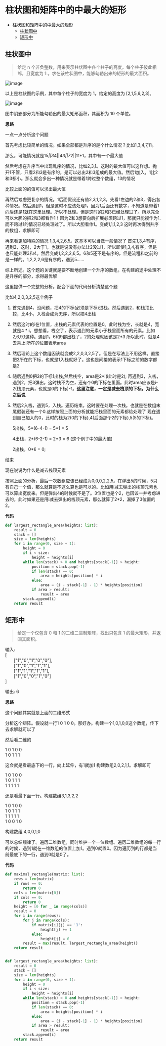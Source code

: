 # 柱状图和矩阵中的中最大的矩形

- [柱状图和矩阵中的中最大的矩形](#柱状图和矩阵中的中最大的矩形)
    - [柱状图中](#柱状图中)
    - [矩形中](#矩形中)

## 柱状图中
> 给定 n 个非负整数，用来表示柱状图中各个柱子的高度。每个柱子彼此相邻，且宽度为 1 。求在该柱状图中，能够勾勒出来的矩形的最大面积。

![image](https://leetcode-cn.com/static/images/problemset/histogram.png)

以上是柱状图的示例，其中每个柱子的宽度为 1，给定的高度为 [2,1,5,6,2,3]。

![image](https://leetcode-cn.com/static/images/problemset/histogram_area.png)

图中阴影部分为所能勾勒出的最大矩形面积，其面积为 10 个单位。

**思路**

一点一点分析这个问题

首先考虑比较简单的情况。如果全部都是升序的是个什么情况？比如1,3,4,7,11。

那么，可能情况就是1*5||3*4||4*3||7*2||11*1，其中有一个最大值

然后考虑在升序当中出现乱序的情况，比如2,3,1。这时的最大值可以这样想。抛开1不管，只看2和3是有序的，是可以必出2和3组成的最大值。然后1加入，1比2和3都小。那么就会多出一种情况就是带着1跨过整个数组，13的情况

比较上面的的值可以求出最大值

再然后考虑更复杂的情况，1后面假设还有值2,3,1,2,3。先看1左边的2和3，得出各种情况。然后遇到1，但是这时不应该处理1，因为1后面还有数字，不知道是带着1向后还是1就在这里处理。所以不处理。但是这时的2和3已经处理过了。所以完全可以大胆的把2和3都看作1！因为2和3想要向后扩展必须跨过1，那就只能视作为1.而不跨过1的情况已经处理过了。所以大胆看作1。变成1,1,1,2,3 这时再次得到升序的数组，求解即可

再来看更加特殊的情况 1,3,4,2,6,5。这基本可以当做一般情况了
首先1,3,4有序，遇到2，这时，2大于1，也就是说没有办法让2没过1，所以即使1,3,4,有序，但是也只能处理3和4。然后变成1,2,2,2,6,5。6和5还不是有序的。但是流程和之前的是一样的。1,2,2,2,6是有序的，遇到5......

综上所述。这个题的关键就是要不断地创建一个升序的数组。在构建的途中处理不是升序的部分，求得最优解

这里提供一个完整的分析，配合下面的代码分析清楚这个题

比如4,2,0,3,2,5这个例子

1. 首先遇到4，没问题，把4的下标(必须是下标)进栈。然后遇到2，和栈顶比较，比4小，入栈会成为无序，所以把4出栈

2. 然后这时的i在1位置，出栈的元素代表的位置是0。此时栈为空，长就是4，宽就是4 * i。想想看，栈空了，表示遇到的元素小于栈里面所有的元素。比如2,6,9,1这种。遇到1，6和9都出栈了，2的处理就因该是2*3
所以此时，就是4去乘上i所在的位置表示area

3. 然后理论上这个数组因该就变成2,2,0,3,2,5了。但是在写法上不用这样。直接把2所在的下标，也就是1入栈就好了。这也是间接的表示1下标之前的数字都是2

4. 随后遇到0把2的下标1出栈,然后栈空，area是2*i(i此时是2);
再遇到3，入栈，遇到2，把3弹出，这时栈不为空，还有个0的下标在里面。此时area应该是i-2(栈顶元素，也就是0的下标)-1。**这里注意，一定是减去栈顶的下标。为什么之后说**

5. 然后2入栈，遇到5，入栈。遍历结束。这时要在处理一次栈。也就是在数组末尾假装还有一个0.这样按照上面的分析就能把栈里面的元素都给处理了
现在遇到自己加入的0，此时的栈为2(0的下标),4(后面那个2的下标),5(5的下标)。

    5出栈，5*(6-4-1) = 5*1 = 5

    4出栈，2*(6-2-1) = 2*3 = 6   (这个例子中的最大值)

    2出栈，0*6 = 0;

结束

现在说说为什么是减去栈顶元素

按照上面的分析，最后一次数组应该已经成为0,0,0,2,2,5。在弹出5的时候，5只有自己一个值，那么就算是不这么算也是可以的。比如用i减去弹出的栈顶元素也可以算出宽度来。但是弹出4的时候就不是了。3位置也是个2，也因该一并考虑进去的，此时如果还是用i减去弹出的栈顶元素，那么就算了2*2，漏掉了3位置的2，
     

**代码**
```python
def largest_rectangle_area(heights: list):
    result = 0
    stack = []
    size = len(heights)
    for i in range(0, size + 1):
        height = 0
        if i < size:
            height = heights[i]
        while len(stack) > 0 and heights[stack[-1]] > height:
            position = stack.pop(-1)
            if len(stack) == 0:
                area = heights[position] * i
            else:
                area = (i - stack[-1] - 1) * heights[position]
            if area > result:
                result = area
        stack.append(i)
    return result
```

## 矩形中

> 给定一个仅包含 0 和 1 的二维二进制矩阵，找出只包含 1 的最大矩形，并返回其面积。

输入:  
[  
&emsp;&emsp;["1","0","1","0","0"],  
&emsp;&emsp;["1","0","1","1","1"],  
&emsp;&emsp;["1","1","1","1","1"],  
&emsp;&emsp;["1","0","0","1","0"]  
]

输出: 6

**思路**


这个问题其实就是上面的二维形式

分析这个矩阵。假设就一行1 0 1 0 0。那好办。构建一个1,0,1,0,0这个数组，传下去求解就可以了

然后看二维的  

1 0 1 0 0  
1 0 1 1 1

这会就是看最底下的一行，向上延伸，有1就加1
构建数组2,0,2,1,1。求解即可

1 0 1 0 0  
1 0 1 1 1  
1 1 1 1 1  

还是看最下面一行。构建数组3,1,3,2,2

1 0 1 0 0  
1 0 1 1 1  
1 1 1 1 1  
1 0 0 1 0  

构建数组 4,0,0,1,0

可以总结规律了。遍历二维数组，同时维护一个一位数组。遍历二维数组的每一行的时候，遇到1就在一维数组的位置上加1。遇到0就置0。因为遍历到的行都是当前最底下的一行，遇到0就是0了。

**代码**

```python
def maximal_rectangle(matrix: list):
    rows = len(matrix)
    if rows == 0:
        return 0
    cols = len(matrix[0])
    if cols == 0:
        return 0
    height = [0 for _ in range(cols)]
    result = 0
    for i in range(rows):
        for j in range(cols):
            if matrix[i][j] == '1':
                height[j] += 1
            else:
                height[j] = 0
        result = max(result, largest_rectangle_area(height))
    return result


def largest_rectangle_area(heights: list):
    result = 0
    stack = []
    size = len(heights)
    for i in range(0, size + 1):
        height = 0
        if i < size:
            height = heights[i]
        while len(stack) > 0 and heights[stack[-1]] > height:
            position = stack.pop(-1)
            if len(stack) == 0:
                area = heights[position] * i
            else:
                area = (i - stack[-1] - 1) * heights[position]
            if area > result:
                result = area
        stack.append(i)
    return result
```